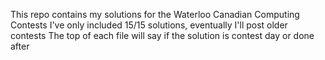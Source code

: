 This repo contains my solutions for the Waterloo Canadian Computing Contests
I've only included 15/15 solutions, eventually I'll post older contests
The top of each file will say if the solution is contest day or done after
